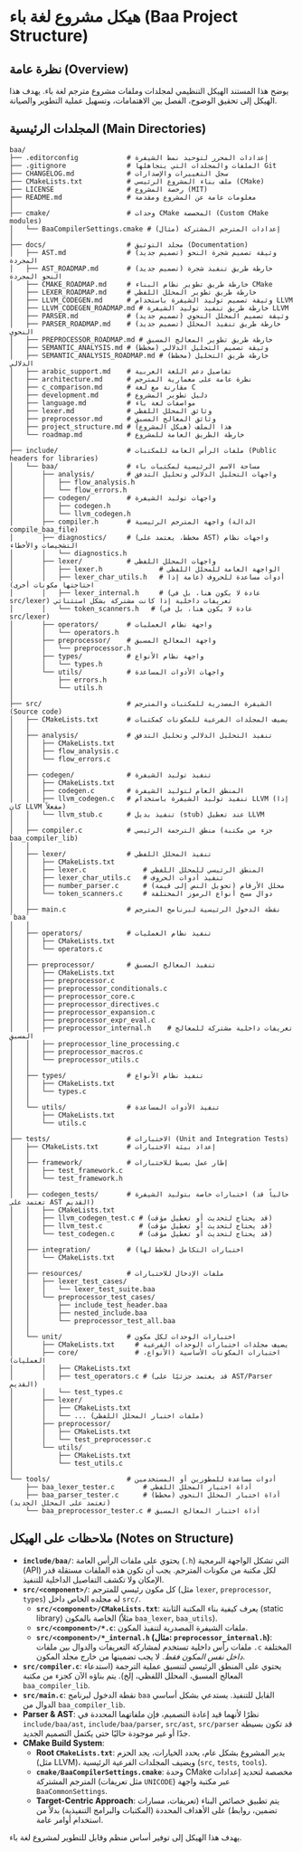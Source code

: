 # هيكل مشروع لغة باء (Baa Project Structure)

## نظرة عامة (Overview)

يوضح هذا المستند الهيكل التنظيمي لمجلدات وملفات مشروع مترجم لغة باء. يهدف هذا الهيكل إلى تحقيق الوضوح، الفصل بين الاهتمامات، وتسهيل عملية التطوير والصيانة.

## المجلدات الرئيسية (Main Directories)

```
baa/
├── .editorconfig            # إعدادات المحرر لتوحيد نمط الشيفرة
├── .gitignore               # الملفات والمجلدات التي يتجاهلها Git
├── CHANGELOG.md             # سجل التغييرات والإصدارات
├── CMakeLists.txt           # ملف بناء المشروع الرئيسي (CMake)
├── LICENSE                  # رخصة المشروع (MIT)
├── README.md                # معلومات عامة عن المشروع ومقدمة
│
├── cmake/                   # وحدات CMake المخصصة (Custom CMake modules)
│   └── BaaCompilerSettings.cmake # إعدادات المترجم المشتركة (مثال)
│
├── docs/                    # مجلد التوثيق (Documentation)
│   ├── AST.md               # (تصميم جديد) وثيقة تصميم شجرة النحو المجردة
│   ├── AST_ROADMAP.md       # (تصميم جديد) خارطة طريق تنفيذ شجرة النحو المجردة
│   ├── CMAKE_ROADMAP.md     # خارطة طريق تطوير نظام البناء CMake
│   ├── LEXER_ROADMAP.md     # خارطة طريق تطوير المحلل اللفظي
│   ├── LLVM_CODEGEN.md      # وثيقة تصميم توليد الشيفرة باستخدام LLVM
│   ├── LLVM_CODEGEN_ROADMAP.md # خارطة طريق تنفيذ توليد الشيفرة LLVM
│   ├── PARSER.md            # (تصميم جديد) وثيقة تصميم المحلل النحوي
│   ├── PARSER_ROADMAP.md    # (تصميم جديد) خارطة طريق تنفيذ المحلل النحوي
│   ├── PREPROCESSOR_ROADMAP.md # خارطة طريق تطوير المعالج المسبق
│   ├── SEMANTIC_ANALYSIS.md # (مخطط) وثيقة تصميم التحليل الدلالي
│   ├── SEMANTIC_ANALYSIS_ROADMAP.md # (مخطط) خارطة طريق التحليل الدلالي
│   ├── arabic_support.md    # تفاصيل دعم اللغة العربية
│   ├── architecture.md      # نظرة عامة على معمارية المترجم
│   ├── c_comparison.md      # مقارنة مع لغة C
│   ├── development.md       # دليل تطوير المشروع
│   ├── language.md          # مواصفات لغة باء
│   ├── lexer.md             # وثائق المحلل اللفظي
│   ├── preprocessor.md      # وثائق المعالج المسبق
│   ├── project_structure.md # هذا الملف (هيكل المشروع)
│   └── roadmap.md           # خارطة الطريق العامة للمشروع
│
├── include/                 # ملفات الرأس العامة للمكتبات (Public headers for libraries)
│   └── baa/                 # مساحة الاسم الرئيسية لمكتبات باء
│       ├── analysis/        # واجهات التحليل الدلالي وتحليل التدفق
│       │   ├── flow_analysis.h
│       │   └── flow_errors.h
│       ├── codegen/         # واجهات توليد الشيفرة
│       │   ├── codegen.h
│       │   └── llvm_codegen.h
│       ├── compiler.h       # واجهة المترجم الرئيسية (الدالة compile_baa_file)
│       ├── diagnostics/     # (مخطط، يعتمد على AST) واجهات نظام التشخيصات والأخطاء
│       │   └── diagnostics.h
│       ├── lexer/           # واجهات المحلل اللفظي
│       │   ├── lexer.h              # الواجهة العامة للمحلل اللفظي
│       │   ├── lexer_char_utils.h   # أدوات مساعدة للحروف (عامة إذا احتاجتها مكونات أخرى)
│       │   ├── lexer_internal.h     # (عادة لا يكون هنا، بل في src/lexer) تعريفات داخلية إذا كانت مشتركة بشكل استثنائي
│       │   └── token_scanners.h   # (عادة لا يكون هنا، بل في src/lexer)
│       ├── operators/       # واجهة نظام العمليات
│       │   └── operators.h
│       ├── preprocessor/    # واجهة المعالج المسبق
│       │   └── preprocessor.h
│       ├── types/           # واجهة نظام الأنواع
│       │   └── types.h
│       └── utils/           # واجهات الأدوات المساعدة
│           ├── errors.h
│           └── utils.h
│
├── src/                     # الشيفرة المصدرية للمكتبات والمترجم (Source code)
│   ├── CMakeLists.txt       # يضيف المجلدات الفرعية للمكونات كمكتبات
│   │
│   ├── analysis/            # تنفيذ التحليل الدلالي وتحليل التدفق
│   │   ├── CMakeLists.txt
│   │   ├── flow_analysis.c
│   │   └── flow_errors.c
│   │
│   ├── codegen/             # تنفيذ توليد الشيفرة
│   │   ├── CMakeLists.txt
│   │   ├── codegen.c        # المنطق العام لتوليد الشيفرة
│   │   ├── llvm_codegen.c   # تنفيذ توليد الشيفرة باستخدام LLVM (إذا كان LLVM مفعلاً)
│   │   └── llvm_stub.c      # تنفيذ بديل (stub) عند تعطيل LLVM
│   │
│   ├── compiler.c           # منطق الترجمة الرئيسي (جزء من مكتبة baa_compiler_lib)
│   │
│   ├── lexer/               # تنفيذ المحلل اللفظي
│   │   ├── CMakeLists.txt
│   │   ├── lexer.c              # المنطق الرئيسي للمحلل اللفظي
│   │   ├── lexer_char_utils.c   # تنفيذ أدوات الحروف
│   │   ├── number_parser.c      # محلل الأرقام (تحويل النص إلى قيمة)
│   │   └── token_scanners.c     # دوال مسح أنواع الرموز المختلفة
│   │
│   ├── main.c               # نقطة الدخول الرئيسية لبرنامج المترجم `baa`
│   │
│   ├── operators/           # تنفيذ نظام العمليات
│   │   ├── CMakeLists.txt
│   │   └── operators.c
│   │
│   ├── preprocessor/        # تنفيذ المعالج المسبق
│   │   ├── CMakeLists.txt
│   │   ├── preprocessor.c
│   │   ├── preprocessor_conditionals.c
│   │   ├── preprocessor_core.c
│   │   ├── preprocessor_directives.c
│   │   ├── preprocessor_expansion.c
│   │   ├── preprocessor_expr_eval.c
│   │   ├── preprocessor_internal.h    # تعريفات داخلية مشتركة للمعالج المسبق
│   │   ├── preprocessor_line_processing.c
│   │   ├── preprocessor_macros.c
│   │   └── preprocessor_utils.c
│   │
│   ├── types/               # تنفيذ نظام الأنواع
│   │   ├── CMakeLists.txt
│   │   └── types.c
│   │
│   └── utils/               # تنفيذ الأدوات المساعدة
│       ├── CMakeLists.txt
│       └── utils.c
│
├── tests/                   # الاختبارات (Unit and Integration Tests)
│   ├── CMakeLists.txt       # إعداد بيئة الاختبارات
│   │
│   ├── framework/           # إطار عمل بسيط للاختبارات
│   │   ├── test_framework.c
│   │   └── test_framework.h
│   │
│   ├── codegen_tests/       # اختبارات خاصة بتوليد الشيفرة (حالياً قد تعتمد على AST القديم)
│   │   ├── CMakeLists.txt
│   │   ├── llvm_codegen_test.c # (قد يحتاج لتحديث أو تعطيل مؤقت)
│   │   ├── llvm_test.c         # (قد يحتاج لتحديث أو تعطيل مؤقت)
│   │   └── test_codegen.c      # (قد يحتاج لتحديث أو تعطيل مؤقت)
│   │
│   ├── integration/         # اختبارات التكامل (مخطط لها)
│   │   └── CMakeLists.txt
│   │
│   ├── resources/           # ملفات الإدخال للاختبارات
│   │   ├── lexer_test_cases/
│   │   │   └── lexer_test_suite.baa
│   │   └── preprocessor_test_cases/
│   │       ├── include_test_header.baa
│   │       ├── nested_include.baa
│   │       └── preprocessor_test_all.baa
│   │
│   └── unit/                # اختبارات الوحدات لكل مكون
│       ├── CMakeLists.txt     # يضيف مجلدات اختبارات الوحدات الفرعية
│       ├── core/              # اختبارات المكونات الأساسية (الأنواع، العمليات)
│       │   ├── CMakeLists.txt
│       │   ├── test_operators.c # (قد يعتمد جزئيًا على AST/Parser القديم)
│       │   └── test_types.c
│       ├── lexer/
│       │   ├── CMakeLists.txt
│       │   └── ... (ملفات اختبار المحلل اللفظي)
│       ├── preprocessor/
│       │   ├── CMakeLists.txt
│       │   └── test_preprocessor.c
│       └── utils/
│           ├── CMakeLists.txt
│           └── test_utils.c
│
└── tools/                   # أدوات مساعدة للمطورين أو المستخدمين
    ├── baa_lexer_tester.c       # أداة اختبار المحلل اللفظي
    ├── baa_parser_tester.c      # (مخطط) أداة اختبار المحلل النحوي (تعتمد على المحلل الجديد)
    └── baa_preprocessor_tester.c # أداة اختبار المعالج المسبق
```

## ملاحظات على الهيكل (Notes on Structure)

* **`include/baa/`**: يحتوي على ملفات الرأس العامة (`.h`) التي تشكل الواجهة البرمجية (API) لكل مكتبة من مكونات المترجم. يجب أن تكون هذه الملفات مستقلة قدر الإمكان ولا تكشف التفاصيل الداخلية للتنفيذ.
* **`src/<component>/`**: كل مكون رئيسي للمترجم (مثل `lexer`, `preprocessor`, `types`) له مجلده الخاص داخل `src/`.
  * **`src/<component>/CMakeLists.txt`**: يعرف كيفية بناء المكتبة الثابتة (static library) الخاصة بالمكون (مثلاً `baa_lexer`, `baa_utils`).
  * **`src/<component>/*.c`**: ملفات الشيفرة المصدرية لتنفيذ المكون.
  * **`src/<component>/*_internal.h` (مثال: `preprocessor_internal.h`)**: ملفات رأس داخلية تستخدم لمشاركة التعريفات والدوال بين ملفات `.c` المختلفة *داخل نفس المكون فقط*. لا يجب تضمينها من خارج مجلد المكون.
* **`src/compiler.c`**: يحتوي على المنطق الرئيسي لتنسيق عملية الترجمة (استدعاء المعالج المسبق، المحلل اللفظي، إلخ). يتم بناؤه الآن كجزء من مكتبة `baa_compiler_lib`.
* **`src/main.c`**: نقطة الدخول لبرنامج `baa` القابل للتنفيذ. يستدعي بشكل أساسي الدوال من `baa_compiler_lib`.
* **Parser & AST**: نظرًا لأنهما قيد إعادة التصميم، فإن ملفاتهما المحددة في `include/baa/ast`, `include/baa/parser`, `src/ast`, `src/parser` قد تكون بسيطة جدًا أو غير موجودة حاليًا حتى يكتمل التصميم الجديد.
* **CMake Build System**:
  * **Root `CMakeLists.txt`**: يدير المشروع بشكل عام، يحدد الخيارات، يجد الحزم (مثل LLVM)، ويضيف المجلدات الفرعية الرئيسية (`src`, `tests`, `tools`).
  * **`cmake/BaaCompilerSettings.cmake`**: وحدة CMake مخصصة لتحديد إعدادات المترجم المشتركة (مثل تعريفات `UNICODE`) عبر مكتبة واجهة `BaaCommonSettings`.
  * **Target-Centric Approach**: يتم تطبيق خصائص البناء (تعريفات، مسارات تضمين، روابط) على الأهداف المحددة (المكتبات والبرامج التنفيذية) بدلاً من استخدام أوامر عامة.

يهدف هذا الهيكل إلى توفير أساس منظم وقابل للتطوير لمشروع لغة باء.
